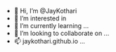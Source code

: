 - 👋 Hi, I’m @JayKothari
- 👀 I’m interested in 
- 🌱 I’m currently learning ...
- 💞️ I’m looking to collaborate on ...
- 📫 jaykothari.github.io ...

<!---
JayKothari/JayKothari is a ✨ special ✨ repository because its `README.md` (this file) appears on your GitHub profile.
You can click the Preview link to take a look at your changes.
--->
